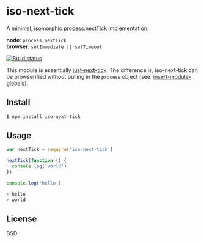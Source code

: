 # iso-next-tick

A minimal, isomorphic process.nextTick implementation.

**node**: `process.nextTick`<br>
**browser**: `setImmediate || setTimeout`

[![Build status](https://travis-ci.org/michaelrhodes/iso-next-tick.svg?branch=master)](https://travis-ci.org/michaelrhodes/iso-next-tick)

This module is essentially [just-next-tick](https://github.com/azer/just-next-tick). The difference is, iso-next-tick can be browserified without pulling in the `process` object (see: [insert-module-globals](https://www.npmjs.com/package/insert-module-globals)).

## Install

```sh
$ npm install iso-next-tick
```

## Usage

```js
var nextTick = require('iso-next-tick')

nextTick(function () {
  console.log('world')
})

console.log('hello')

> hello
> world
```

## License
BSD
